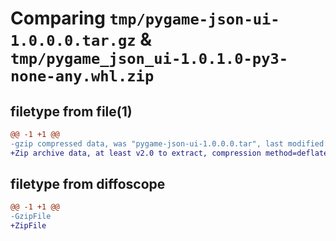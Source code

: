 # Comparing `tmp/pygame-json-ui-1.0.0.0.tar.gz` & `tmp/pygame_json_ui-1.0.1.0-py3-none-any.whl.zip`

## filetype from file(1)

```diff
@@ -1 +1 @@
-gzip compressed data, was "pygame-json-ui-1.0.0.0.tar", last modified: Wed May 10 15:49:18 2023, max compression
+Zip archive data, at least v2.0 to extract, compression method=deflate
```

## filetype from diffoscope

```diff
@@ -1 +1 @@
-GzipFile
+ZipFile
```

